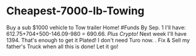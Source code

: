 # Cheapest-7000-lb-Towing
Buy a sub $1000 vehicle to Tow trailer Home!  #Funds  By Sep. 1 I'll have: 612.75+704+500-146.09-980 = 690.66. *Plus Crypto!* Next week I'll have 1394. That's enough to get it Plated! I don't need Turo now.  .  Fix &amp; Sell my father's Truck when all this is done! Let it go!
